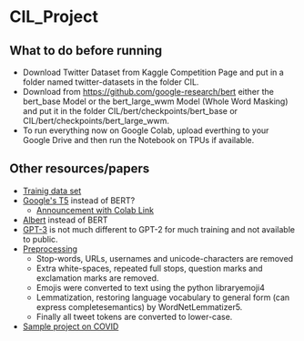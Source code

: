 # CIL_Project
## What to do before running
* Download Twitter Dataset from Kaggle Competition Page and put in a folder named twitter-datasets in the folder CIL.
* Download from https://github.com/google-research/bert either the bert_base Model or the bert_large_wwm Model (Whole Word Masking) and put it in the folder CIL/bert/checkpoints/bert_base or CIL/bert/checkpoints/bert_large_wwm.
* To run everything now on Google Colab, upload everthing to your Google Drive and then run the Notebook on TPUs if available.
## Other resources/papers
* [Trainig data set](https://www.kaggle.com/kazanova/sentiment140)
* [Google's T5](https://arxiv.org/pdf/1910.10683.pdf) instead of BERT? 
  * [Announcement with Colab Link](https://ai.googleblog.com/2020/02/exploring-transfer-learning-with-t5.html)
* [Albert](https://ai.googleblog.com/2019/12/albert-lite-bert-for-self-supervised.html) instead of BERT
* [GPT-3](https://arxiv.org/abs/2005.14165) is not much different to GPT-2 for much training and not available to public.
* [Preprocessing](https://trec.nist.gov/pubs/trec28/papers/DICE_UPB.IS.pdf)
  * Stop-words, URLs, usernames and unicode-characters are removed
  * Extra white-spaces, repeated full stops, question marks and exclamation marks are removed.
  * Emojis were converted to text using the python libraryemoji4
  * Lemmatization,  restoring  language  vocabulary  to  general  form  (can  express  completesemantics) by WordNetLemmatizer5.
  * Finally all tweet tokens are converted to lower-case.
* [Sample project on COVID](https://arxiv.org/pdf/2005.07503.pdf)

  
